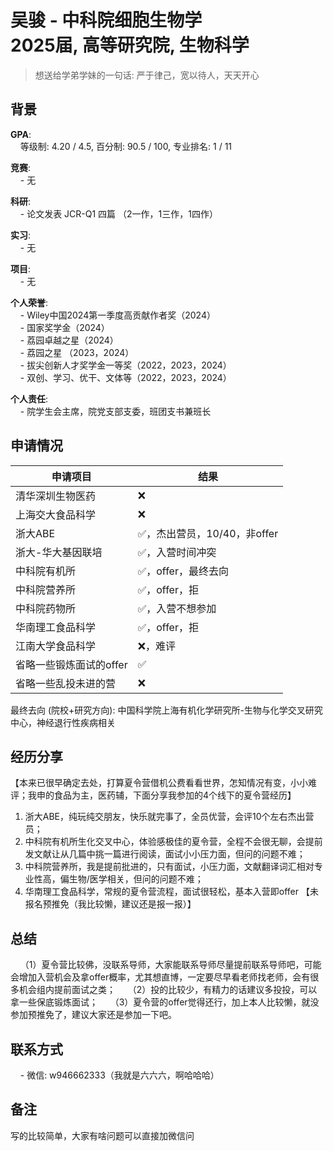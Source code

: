 # 吴骏 - 中科院细胞生物学<br>2025届, 高等研究院, 生物科学
>想送给学弟学妹的一句话: 严于律己，宽以待人，天天开心 <br>

## 背景
**GPA**:<br>
&nbsp;&nbsp;&nbsp;&nbsp;等级制: 4.20 / 4.5, 百分制: 90.5 / 100, 专业排名: 1 / 11

**竞赛**:<br>
&nbsp;&nbsp;&nbsp;&nbsp;- 无

**科研**:<br>
&nbsp;&nbsp;&nbsp;&nbsp;- 论文发表 JCR-Q1 四篇 （2一作，1三作，1四作）

**实习**:<br>
&nbsp;&nbsp;&nbsp;&nbsp;- 无

**项目**:<br>
&nbsp;&nbsp;&nbsp;&nbsp;- 无

**个人荣誉**:<br>
&nbsp;&nbsp;&nbsp;&nbsp;- Wiley中国2024第一季度高贡献作者奖（2024）<br>
&nbsp;&nbsp;&nbsp;&nbsp;- 国家奖学金（2024）<br>
&nbsp;&nbsp;&nbsp;&nbsp;- 荔园卓越之星（2024）<br>
&nbsp;&nbsp;&nbsp;&nbsp;- 荔园之星 （2023，2024）<br>
&nbsp;&nbsp;&nbsp;&nbsp;- 拔尖创新人才奖学金一等奖（2022，2023，2024）<br>
&nbsp;&nbsp;&nbsp;&nbsp;- 双创、学习、优干、文体等（2022，2023，2024）<br>

**个人责任**:<br>
&nbsp;&nbsp;&nbsp;&nbsp;- 院学生会主席，院党支部支委，班团支书兼班长

## 申请情况

|  申请项目   | 结果 |
|  ----  | ----  |
| 清华深圳生物医药  | ❌ |
| 上海交大食品科学  | ❌ |
| 浙大ABE  | ✅，杰出营员，10/40，非offer |
| 浙大-华大基因联培  | ✅，入营时间冲突 |
| 中科院有机所  | ✅，offer，最终去向|
| 中科院营养所  | ✅，offer，拒 |
| 中科院药物所  | ✅，入营不想参加 |
| 华南理工食品科学  | ✅，offer，拒 |
| 江南大学食品科学  | ❌，难评 |
| 省略一些锻炼面试的offer  | ✅ |
| 省略一些乱投未进的营  | ❌ |

最终去向 (院校+研究方向): 中国科学院上海有机化学研究所-生物与化学交叉研究中心，神经退行性疾病相关

## 经历分享
【本来已很早确定去处，打算夏令营借机公费看看世界，怎知情况有变，小小难评；我申的食品为主，医药辅，下面分享我参加的4个线下的夏令营经历】
1. 浙大ABE，纯玩纯交朋友，快乐就完事了，全员优营，会评10个左右杰出营员；
2. 中科院有机所生化交叉中心，体验感极佳的夏令营，全程不会很无聊，会提前发文献让从几篇中挑一篇进行阅读，面试小小压力面，但问的问题不难；
3. 中科院营养所，我是提前批进的，只有面试，小压力面，文献翻译词汇相对专业性高，偏生物/医学相关，但问的问题不难；
4. 华南理工食品科学，常规的夏令营流程，面试很轻松，基本入营即offer
【未报名预推免（我比较懒，建议还是报一报）】


## 总结
&nbsp;&nbsp;&nbsp;&nbsp;（1）夏令营比较佛，没联系导师，大家能联系导师尽量提前联系导师吧，可能会增加入营机会及拿offer概率，尤其想直博，一定要尽早看老师找老师，会有很多机会组内提前面试之类；
&nbsp;&nbsp;&nbsp;&nbsp;（2）投的比较少，有精力的话建议多投投，可以拿一些保底锻炼面试；
&nbsp;&nbsp;&nbsp;&nbsp;（3）夏令营的offer觉得还行，加上本人比较懒，就没参加预推免了，建议大家还是参加一下吧。


## 联系方式
&nbsp;&nbsp;&nbsp;&nbsp;- 微信: w946662333（我就是六六六，啊哈哈哈）
## 备注
写的比较简单，大家有啥问题可以直接加微信问
